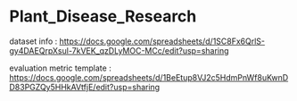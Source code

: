 # Plant_Disease_Research

dataset info : https://docs.google.com/spreadsheets/d/1SC8Fx6QrlS-gy4DAEQrpXsul-7kVEK_qzDLyMOC-MCc/edit?usp=sharing

evaluation metric template : https://docs.google.com/spreadsheets/d/1BeEtup8VJ2c5HdmPnWf8uKwnDD83PGZQy5HHkAVtfjE/edit?usp=sharing
